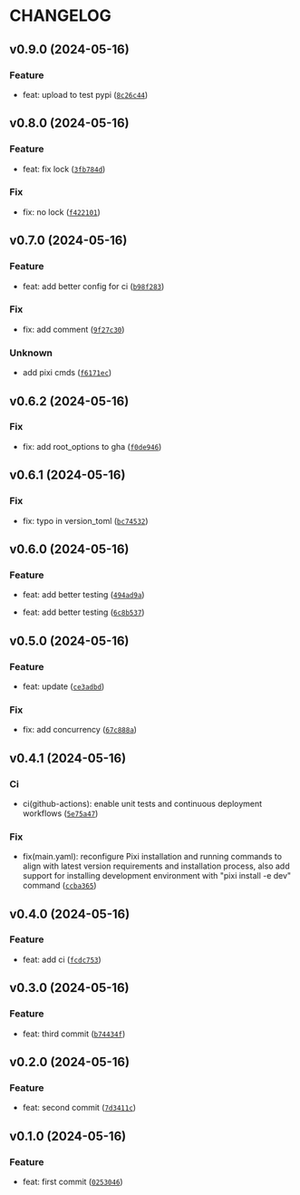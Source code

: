 # CHANGELOG



## v0.9.0 (2024-05-16)

### Feature

* feat: upload to test pypi ([`8c26c44`](https://github.com/jjjermiah/pypackage/commit/8c26c4464c748464cb82e2ea543a782e26c914bd))


## v0.8.0 (2024-05-16)

### Feature

* feat: fix lock ([`3fb784d`](https://github.com/jjjermiah/pypackage/commit/3fb784d46482b4b5d101aaa3dc43bffd5c3b2add))

### Fix

* fix: no lock ([`f422101`](https://github.com/jjjermiah/pypackage/commit/f4221012ad826450ec020288433459611237cbff))


## v0.7.0 (2024-05-16)

### Feature

* feat: add better config for ci ([`b98f283`](https://github.com/jjjermiah/pypackage/commit/b98f28396437873b7381d9e0959a3397b6afb9a0))

### Fix

* fix: add comment ([`9f27c30`](https://github.com/jjjermiah/pypackage/commit/9f27c305f0be5214ea3027e98abdbd56edf0ef89))

### Unknown

* add pixi cmds ([`f6171ec`](https://github.com/jjjermiah/pypackage/commit/f6171ecd8333a7c1adf98ba15428fea472ebdb90))


## v0.6.2 (2024-05-16)

### Fix

* fix: add root_options to gha ([`f0de946`](https://github.com/jjjermiah/pypackage/commit/f0de946183e76416085ecf06c4bc1db8beb4766d))


## v0.6.1 (2024-05-16)

### Fix

* fix: typo in version_toml ([`bc74532`](https://github.com/jjjermiah/pypackage/commit/bc7453244debe422abd233e3f161047640c0ad5f))


## v0.6.0 (2024-05-16)

### Feature

* feat: add better testing ([`494ad9a`](https://github.com/jjjermiah/pypackage/commit/494ad9af7060ac5f70c3df458461532573849c3b))

* feat: add better testing ([`6c8b537`](https://github.com/jjjermiah/pypackage/commit/6c8b537b753a8c641633474a3c3623aa07895e84))


## v0.5.0 (2024-05-16)

### Feature

* feat: update ([`ce3adbd`](https://github.com/jjjermiah/pypackage/commit/ce3adbd4c3b03dc43721924bbf10d0ccc7ba7d79))

### Fix

* fix: add concurrency ([`67c888a`](https://github.com/jjjermiah/pypackage/commit/67c888aa4a8f3f72ebffe2a7f24de58d7693cd0c))


## v0.4.1 (2024-05-16)

### Ci

* ci(github-actions): enable unit tests and continuous deployment workflows ([`5e75a47`](https://github.com/jjjermiah/pypackage/commit/5e75a47cb4a5e77f6906eda023bd4b97fa47f207))

### Fix

* fix(main.yaml): reconfigure Pixi installation and running commands to align with latest version requirements and installation process, also add support for installing development environment with &#34;pixi install -e dev&#34; command ([`ccba365`](https://github.com/jjjermiah/pypackage/commit/ccba36540b97d183dcc4d25e03fc506d11924703))


## v0.4.0 (2024-05-16)

### Feature

* feat: add ci ([`fcdc753`](https://github.com/jjjermiah/pypackage/commit/fcdc7536d218e9deb88e5348576bc49eafe87d20))


## v0.3.0 (2024-05-16)

### Feature

* feat: third commit ([`b74434f`](https://github.com/jjjermiah/pypackage/commit/b74434f0413b0bce5bcb3fde27f110a40a36e8bd))


## v0.2.0 (2024-05-16)

### Feature

* feat: second commit ([`7d3411c`](https://github.com/jjjermiah/pypackage/commit/7d3411c1443acc70be93d03882462824f9c96ecc))


## v0.1.0 (2024-05-16)

### Feature

* feat: first commit ([`0253046`](https://github.com/jjjermiah/pypackage/commit/02530460d62d29b7511d08e00e0f5196e8a16bb4))
